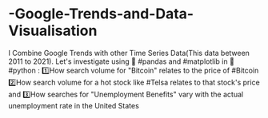 # -Google-Trends-and-Data-Visualisation
 I Combine Google Trends with other Time Series Data(This data between 2011 to 2021). Let's investigate using 🐼 #pandas and #matplotlib in 🐍 #python : 1️⃣How search volume for "Bitcoin" relates to the price of #Bitcoin 2️⃣How search volume for a hot stock like #Telsa relates to that stock's price and 3️⃣How searches for "Unemployment Benefits" vary with the actual unemployment rate in the United States
